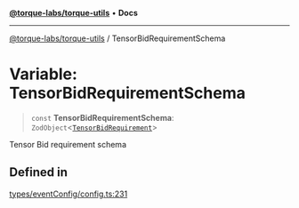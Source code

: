 [**@torque-labs/torque-utils**](../README.md) • **Docs**

***

[@torque-labs/torque-utils](../README.md) / TensorBidRequirementSchema

# Variable: TensorBidRequirementSchema

> `const` **TensorBidRequirementSchema**: `ZodObject`\<[`TensorBidRequirement`](../type-aliases/TensorBidRequirement.md)\>

Tensor Bid requirement schema

## Defined in

[types/eventConfig/config.ts:231](https://github.com/torque-labs/torque-utils/blob/c76fb4101d477d1e8e6fb4f5de7a277964527c27/types/eventConfig/config.ts#L231)
